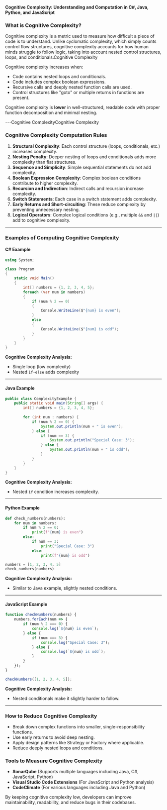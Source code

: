 **Cognitive Complexity: Understanding and Computation in C#, Java, Python, and JavaScript**

### What is Cognitive Complexity?
Cognitive complexity is a metric used to measure how difficult a piece of code is to understand. Unlike cyclomatic complexity, which simply counts control flow structures, cognitive complexity accounts for how human minds struggle to follow logic, taking into account nested control structures, loops, and conditionals.Cognitive Complexity

Cognitive complexity increases when:
- Code contains nested loops and conditionals.
- Code includes complex boolean expressions.
- Recursive calls and deeply nested function calls are used.
- Control structures like "goto" or multiple returns in functions are present.

Cognitive complexity is **lower** in well-structured, readable code with proper function decomposition and minimal nesting.

---Cognitive ComplexityCognitive Complexity

### Cognitive Complexity Computation Rules
1. **Structural Complexity**: Each control structure (loops, conditionals, etc.) increases complexity.
2. **Nesting Penalty**: Deeper nesting of loops and conditionals adds more complexity than flat structures.
3. **Sequence and Simplicity**: Simple sequential statements do not add complexity.
4. **Boolean Expression Complexity**: Complex boolean conditions contribute to higher complexity.
5. **Recursion and Indirection**: Indirect calls and recursion increase complexity.
6. **Switch Statements**: Each case in a switch statement adds complexity.
7. **Early Returns and Short-circuiting**: These reduce complexity by preventing unnecessary nesting.
8. **Logical Operators**: Complex logical conditions (e.g., multiple `&&` and `||`) add to cognitive complexity.

---

### Examples of Computing Cognitive Complexity

#### **C# Example**
```csharp
using System;

class Program
{
    static void Main()
    {
        int[] numbers = {1, 2, 3, 4, 5};
        foreach (var num in numbers)
        {
            if (num % 2 == 0)
            {
                Console.WriteLine($"{num} is even");
            }
            else
            {
                Console.WriteLine($"{num} is odd");
            }
        }
    }
}
```
**Cognitive Complexity Analysis:**
- Single loop (low complexity)
- Nested `if-else` adds complexity

---

#### **Java Example**
```java
public class ComplexityExample {
    public static void main(String[] args) {
        int[] numbers = {1, 2, 3, 4, 5};
        
        for (int num : numbers) {
            if (num % 2 == 0) {
                System.out.println(num + " is even");
            } else {
                if (num == 3) {
                    System.out.println("Special Case: 3");
                } else {
                    System.out.println(num + " is odd");
                }
            }
        }
    }
}
```
**Cognitive Complexity Analysis:**
- Nested `if` condition increases complexity.

---

#### **Python Example**
```python
def check_numbers(numbers):
    for num in numbers:
        if num % 2 == 0:
            print(f"{num} is even")
        else:
            if num == 3:
                print("Special Case: 3")
            else:
                print(f"{num} is odd")

numbers = [1, 2, 3, 4, 5]
check_numbers(numbers)
```
**Cognitive Complexity Analysis:**
- Similar to Java example, slightly nested conditions.

---

#### **JavaScript Example**
```javascript
function checkNumbers(numbers) {
    numbers.forEach(num => {
        if (num % 2 === 0) {
            console.log(`${num} is even`);
        } else {
            if (num === 3) {
                console.log("Special Case: 3");
            } else {
                console.log(`${num} is odd`);
            }
        }
    });
}

checkNumbers([1, 2, 3, 4, 5]);
```
**Cognitive Complexity Analysis:**
- Nested conditionals make it slightly harder to follow.

---

### How to Reduce Cognitive Complexity
- Break down complex functions into smaller, single-responsibility functions.
- Use early returns to avoid deep nesting.
- Apply design patterns like Strategy or Factory where applicable.
- Reduce deeply nested loops and conditions.

### Tools to Measure Cognitive Complexity
- **SonarQube** (Supports multiple languages including Java, C#, JavaScript, Python)
- **Visual Studio Code Extensions** (For JavaScript and Python analysis)
- **CodeClimate** (For various languages including Java and Python)

By keeping cognitive complexity low, developers can improve maintainability, readability, and reduce bugs in their codebases.

